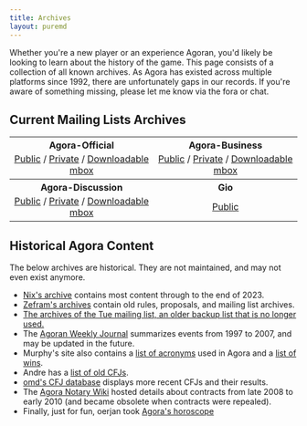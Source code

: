 ```yaml
---
title: Archives
layout: puremd
---
```


Whether you're a new player or an experience Agoran, you'd likely be looking to learn about the history of the game. This page consists of a collection of all known archives. As Agora has existed across multiple platforms since 1992, there are unfortunately gaps in our records. If you're aware of something missing, please let me know via the fora or chat.

## Current Mailing Lists Archives

<style>
table {
    min-width: 70%;
    text-align: center;
}
td {
    padding: 0% 1% 1% 1%;
    text-align: center;
}
</style>
<table>
    <tr>
        <th>Agora-Official</th>
        <th>Agora-Business</th>
    </tr>
    <tr>
        <td><a href="http://www.mail-archive.com/agora-official@agoranomic.org/info.html">Public</a> / <a href="https://mailman.agoranomic.org/cgi-bin/mailman/private/agora-official/">Private</a> / <a href="https://agora:nomic@mailman.agoranomic.org/archives/agora-official.mbox">Downloadable mbox</a></td>
        <td><a href="http://www.mail-archive.com/agora-business@agoranomic.org/info.html">Public</a> / <a href="https://mailman.agoranomic.org/cgi-bin/mailman/private/agora-business/">Private</a> / <a href="https://agora:nomic@mailman.agoranomic.org/archives/agora-business.mbox">Downloadable mbox</a></td>
    </tr>
    <tr>
        <th>Agora-Discussion</th>
        <th>Gio</th>
    </tr>
    <tr>
        <td><a href="http://www.mail-archive.com/agora-discussion@agoranomic.org/info.html">Public</a> / <a href="https://mailman.agoranomic.org/cgi-bin/mailman/private/agora-discussion/">Private</a> / <a href="https://agora:nomic@mailman.agoranomic.org/archives/agora-discussion.mbox">Downloadable mbox</a></td>
        <td><a href="https://agoranomic.groups.io/g/main/topics">Public</a></td>
    </tr>
</table>

## Historical Agora Content


The below archives are historical. They are not maintained, and may not even exist anymore.

- [Nix's archive](<https://cloud.nullarch.com/d/d437c7b3b0bd40239412/>) contains most content through to the end of 2023.
- [Zefram's archives](<https://www.fysh.org/~zefram/agora/>) contain old rules, proposals, and mailing list archives.
- [The archives of the Tue mailing list, an older backup list that is no longer used.](<https://listserver.tue.nl/pipermail/agora/>)
- The [Agoran Weekly Journal](<https://zenith.homelinux.net/awj.php>) summarizes events from 1997 to 2007, and may be updated in the future.
- Murphy's site also contains a [list of acronyms](<https://johnpeters.us.to/agora_acronyms.php>) used in Agora and a [list of wins](<https://johnpeters.us.to/agora_winners.php>).
- Andre has a [list of old CFJs](<https://web.archive.org/web/20130115221259/http://www.win.tue.nl/~engels/stare.txt>).
- [omd's CFJ database](<https://web.archive.org/web/20150910134931/http://cfj.qoid.us/>) displays more recent CFJs and their results.
- The [Agora Notary Wiki](<https://agora-notary.wikidot.com/>) hosted details about contracts from late 2008 to early 2010 (and became obsolete when contracts were repealed).
- Finally, just for fun, oerjan took [Agora's horoscope](<https://home.nvg.org/~oerjan/agora-horoscope/>)

